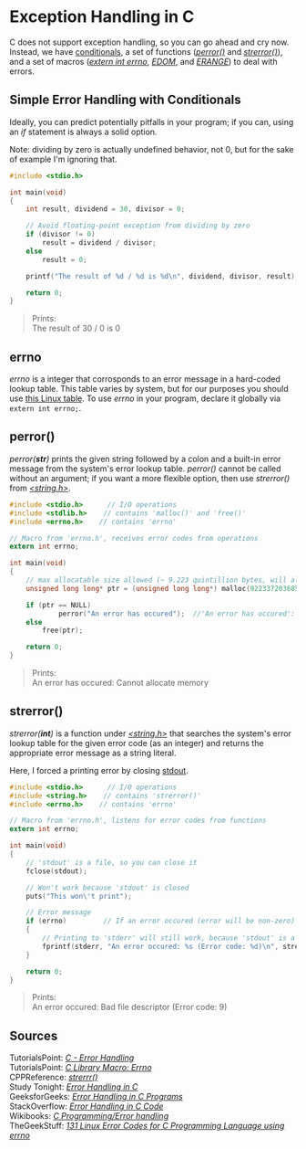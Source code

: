 # Exception Handling in C
C does not support exception handling, so you can go ahead and cry now. Instead, we have [conditionals](https://github.com/EthanC2/Notes-and-Writeups/blob/main/C/Control%20Flow/Conditionals.md), a set of functions ([_perror()_](https://www.tutorialspoint.com/c_standard_library/c_function_perror.htm) and [_strerror()_](https://www.tutorialspoint.com/c_standard_library/c_function_strerror.htm)), and a set of macros 
([_extern int errno_](https://www.tutorialspoint.com/c_standard_library/c_macro_errno.htm), [_EDOM_](https://www.tutorialspoint.com/c_standard_library/c_macro_edom.htm),
and [_ERANGE_](https://www.tutorialspoint.com/c_standard_library/c_macro_erange.htm))
to deal with errors.

## Simple Error Handling with Conditionals
Ideally, you can predict potentially pitfalls in your program; if you can, using an _if_ statement is always a solid option.

Note: dividing by zero is actually undefined behavior, not 0, but for the sake of example I'm ignoring that.
```C
#include <stdio.h>

int main(void)
{
    int result, dividend = 30, divisor = 0;

    // Avoid floating-point exception from dividing by zero
    if (divisor != 0)
        result = dividend / divisor;
    else
        result = 0;

    printf("The result of %d / %d is %d\n", dividend, divisor, result);

    return 0;
}
```
> Prints: <br />
> The result of 30 / 0 is 0

## errno
_errno_ is a integer that corrosponds to an error message in a  hard-coded lookup table. This table varies by system, but for our purposes you should use [this Linux table](https://www.thegeekstuff.com/2010/10/linux-error-codes/). To use _errno_ in your program, declare it globally via `extern int errno;`.

## perror()
_perror(**_str_**)_ prints the given string followed by a colon and a built-in error message from the system's error lookup table. _perror()_ cannot be called 
without an argument; if you want a more flexible option, then use _strerror()_ from [_\<string.h\>_](https://www.tutorialspoint.com/c_standard_library/string_h.htm).

```C
#include <stdio.h>      // I/O operations
#include <stdlib.h>    // contains 'malloc()' and 'free()'
#include <errno.h>    // contains 'errno'

// Macro from 'errno.h', receives error codes from operations
extern int errno;

int main(void)
{
    // max allocatable size allowed (~ 9.223 quintillion bytes, will always fail)
    unsigned long long* ptr = (unsigned long long*) malloc(9223372036854775807);  

    if (ptr == NULL)  
            perror("An error has occured");  //'An error has occured': <message>
    else
        free(ptr);

    return 0;
}
```
> Prints: <br />
> An error has occured: Cannot allocate memory

## strerror()
_strerror(**_int_**)_ is a function under [_\<string.h\>_](https://www.tutorialspoint.com/c_standard_library/string_h.htm) that searches the system's error lookup table for
the given error code (as an integer) and returns the appropriate error message as a string literal. <br />

Here, I forced a printing error by closing [stdout](https://stackoverflow.com/questions/16430108/what-does-it-mean-to-write-to-stdout-in-c).
```C
#include <stdio.h>      // I/O operations
#include <string.h>    // contains 'strerror()'
#include <errno.h>    // contains 'errno'

// Macro from 'errno.h', listens for error codes from functions
extern int errno;

int main(void)
{
    // 'stdout' is a file, so you can close it
    fclose(stdout);

    // Won't work because 'stdout' is closed
    puts("This won\'t print");

    // Error message
    if (errno)         // If an error occured (error will be non-zero)
    {
        // Printing to 'stderr' will still work, because 'stdout' is a separate FILE* stream
        fprintf(stderr, "An error occured: %s (Error code: %d)\n", strerror(errno), errno);
    }

    return 0;
}
```
> Prints: <br />
> An error occured: Bad file descriptor (Error code: 9)

## Sources
TutorialsPoint: [_C - Error Handling_](https://www.tutorialspoint.com/cprogramming/c_error_handling.htm) <br />
TutorialsPoint: [_C Library Macro: Errno_](https://www.tutorialspoint.com/c_standard_library/c_macro_errno.htm) <br />
CPPReference: [_strerrr()_](https://en.cppreference.com/w/cpp/string/byte/strerror) <br />
Study Tonight: [_Error Handling in C_](https://www.studytonight.com/c/error-handling-in-c.php) <br />
GeeksforGeeks: [_Error Handling in C Programs_](https://www.geeksforgeeks.org/error-handling-c-programs/) <br />
StackOverflow: [_Error Handling in C Code_](https://stackoverflow.com/questions/385975/error-handling-in-c-code) <br />
Wikibooks: [_C Programming/Error handling_](https://en.wikibooks.org/wiki/C_Programming/Error_handling) <br />
TheGeekStuff: [_131 Linux Error Codes for C Programming Language using errno_](https://www.thegeekstuff.com/2010/10/linux-error-codes/) <br />
